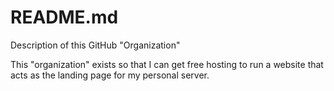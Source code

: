 # README.md
Description of this GitHub "Organization"

This "organization" exists so that I can get free hosting to run a website that acts as the landing page for my personal server.
